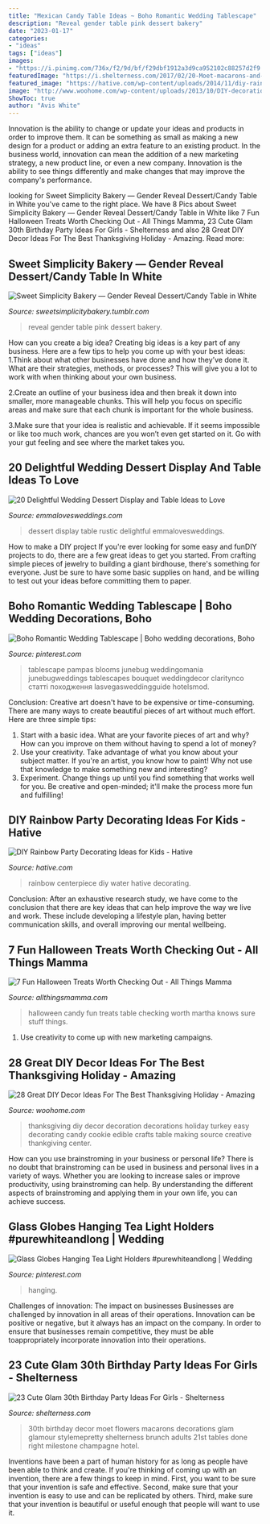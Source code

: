 ```yaml
---
title: "Mexican Candy Table Ideas ~ Boho Romantic Wedding Tablescape"
description: "Reveal gender table pink dessert bakery"
date: "2023-01-17"
categories:
- "ideas"
tags: ["ideas"]
images:
- "https://i.pinimg.com/736x/f2/9d/bf/f29dbf1912a3d9ca952102c88257d2f9.jpg"
featuredImage: "https://i.shelterness.com/2017/02/20-Moet-macarons-and-flowers-for-30th-birthday-party-decor.jpg"
featured_image: "https://hative.com/wp-content/uploads/2014/11/diy-rainbow-party-decorating-ideas/6-rainbow-water-centerpiece.jpg"
image: "http://www.woohome.com/wp-content/uploads/2013/10/DIY-decoration-for-Thanksgiving-8.jpg"
ShowToc: true
author: "Avis White"
---
```



Innovation is the ability to change or update your ideas and products in order to improve them. It can be something as small as making a new design for a product or adding an extra feature to an existing product. In the business world, innovation can mean the addition of a new marketing strategy, a new product line, or even a new company. Innovation is the ability to see things differently and make changes that may improve the company's performance.

	

		
looking for Sweet Simplicity Bakery — Gender Reveal Dessert/Candy Table in White you've came to the right place. We have 8 Pics about Sweet Simplicity Bakery — Gender Reveal Dessert/Candy Table in White like 7 Fun Halloween Treats Worth Checking Out - All Things Mamma, 23 Cute Glam 30th Birthday Party Ideas For Girls - Shelterness and also 28 Great DIY Decor Ideas For The Best Thanksgiving Holiday - Amazing. Read more:
		
    
## Sweet Simplicity Bakery — Gender Reveal Dessert/Candy Table In White

<img loading=lazy src="https://66.media.tumblr.com/a56e39b2bf59c0cee06267721494e7f2/tumblr_nb6vlmWdkw1ty8ibio6_1280.jpg" onerror="this.onerror=null;this.src='https://tse3.mm.bing.net/th?id=OIP.O5thLxYTXIjdSXk3oObKIAHaJ4&amp;pid=15.1';" alt="Sweet Simplicity Bakery — Gender Reveal Dessert/Candy Table in White">

_Source: sweetsimplicitybakery.tumblr.com_

>reveal gender table pink dessert bakery. 

	

How can you create a big idea?
Creating big ideas is a key part of any business. Here are a few tips to help you come up with your best ideas:
1.Think about what other businesses have done and how they’ve done it. What are their strategies, methods, or processes? This will give you a lot to work with when thinking about your own business.

2.Create an outline of your business idea and then break it down into smaller, more manageable chunks. This will help you focus on specific areas and make sure that each chunk is important for the whole business.

3.Make sure that your idea is realistic and achievable. If it seems impossible or like too much work, chances are you won’t even get started on it. Go with your gut feeling and see where the market takes you.


    
## 20 Delightful Wedding Dessert Display And Table Ideas To Love

<img loading=lazy src="http://emmalovesweddings.com/wp-content/uploads/2018/07/rustic-wedding-dessert-display-ideas-with-wine-barrel.jpg" onerror="this.onerror=null;this.src='https://tse2.mm.bing.net/th?id=OIP.E1QDEoQ2JaucqWNF4u3eGQHaLH&amp;pid=15.1';" alt="20 Delightful Wedding Dessert Display and Table Ideas to Love">

_Source: emmalovesweddings.com_

>dessert display table rustic delightful emmalovesweddings. 

	

How to make a DIY project
If you're ever looking for some easy and funDIY projects to do, there are a few great ideas to get you started. From crafting simple pieces of jewelry to building a giant birdhouse, there's something for everyone. Just be sure to have some basic supplies on hand, and be willing to test out your ideas before committing them to paper.

    
## Boho Romantic Wedding Tablescape | Boho Wedding Decorations, Boho

<img loading=lazy src="https://i.pinimg.com/736x/4c/72/1d/4c721d8e2b696e071f69e93158e83340.jpg" onerror="this.onerror=null;this.src='https://tse1.mm.bing.net/th?id=OIP.RwCV6_GPJlOnu7a2-wdiRQHaLH&amp;pid=15.1';" alt="Boho Romantic Wedding Tablescape | Boho wedding decorations, Boho">

_Source: pinterest.com_

>tablescape pampas blooms junebug weddingomania junebugweddings tablescapes bouquet weddingdecor claritynco статті походження lasvegasweddingguide hotelsmod. 

	

Conclusion:
Creative art doesn't have to be expensive or time-consuming. There are many ways to create beautiful pieces of art without much effort. Here are three simple tips: 
1) Start with a basic idea. What are your favorite pieces of art and why? How can you improve on them without having to spend a lot of money? 
2) Use your creativity. Take advantage of what you know about your subject matter. If you're an artist, you know how to paint! Why not use that knowledge to make something new and interesting? 
3) Experiment. Change things up until you find something that works well for you. Be creative and open-minded; it'll make the process more fun and fulfilling!

    
## DIY Rainbow Party Decorating Ideas For Kids - Hative

<img loading=lazy src="https://hative.com/wp-content/uploads/2014/11/diy-rainbow-party-decorating-ideas/6-rainbow-water-centerpiece.jpg" onerror="this.onerror=null;this.src='https://tse1.mm.bing.net/th?id=OIP.0oIptnDFP3CNc8zUj1RPNAHaI_&amp;pid=15.1';" alt="DIY Rainbow Party Decorating Ideas for Kids - Hative">

_Source: hative.com_

>rainbow centerpiece diy water hative decorating. 

	

Conclusion:
After an exhaustive research study, we have come to the conclusion that there are key ideas that can help improve the way we live and work. These include developing a lifestyle plan, having better communication skills, and overall improving our mental wellbeing.

    
## 7 Fun Halloween Treats Worth Checking Out - All Things Mamma

<img loading=lazy src="https://www.allthingsmamma.com/wp-content/uploads/2011/10/halloween-candy.jpg" onerror="this.onerror=null;this.src='https://tse3.mm.bing.net/th?id=OIP.-dNSOER65ZAI2P4IJqN2mAHaLH&amp;pid=15.1';" alt="7 Fun Halloween Treats Worth Checking Out - All Things Mamma">

_Source: allthingsmamma.com_

>halloween candy fun treats table checking worth martha knows sure stuff things. 

	

1. Use creativity to come up with new marketing campaigns.

    
## 28 Great DIY Decor Ideas For The Best Thanksgiving Holiday - Amazing

<img loading=lazy src="http://www.woohome.com/wp-content/uploads/2013/10/DIY-decoration-for-Thanksgiving-8.jpg" onerror="this.onerror=null;this.src='https://tse1.mm.bing.net/th?id=OIP.B6CcKJ04_LGgRyDybnMAcQHaFS&amp;pid=15.1';" alt="28 Great DIY Decor Ideas For The Best Thanksgiving Holiday - Amazing">

_Source: woohome.com_

>thanksgiving diy decor decoration decorations holiday turkey easy decorating candy cookie edible crafts table making source creative thankgiving center. 

	

How can you use brainstroming in your business or personal life?
There is no doubt that brainstroming can be used in business and personal lives in a variety of ways. Whether you are looking to increase sales or improve productivity, using brainstroming can help. By understanding the different aspects of brainstroming and applying them in your own life, you can achieve success.

    
## Glass Globes Hanging Tea Light Holders #purewhiteandlong | Wedding

<img loading=lazy src="https://i.pinimg.com/736x/f2/9d/bf/f29dbf1912a3d9ca952102c88257d2f9.jpg" onerror="this.onerror=null;this.src='https://tse2.mm.bing.net/th?id=OIP.ytRtvSQ6k57D7Yn8tEGxGgHaLH&amp;pid=15.1';" alt="Glass Globes Hanging Tea Light Holders #purewhiteandlong | Wedding">

_Source: pinterest.com_

>hanging. 

	

Challenges of innovation: The impact on businesses
Businesses are challenged by innovation in all areas of their operations. Innovation can be positive or negative, but it always has an impact on the company. In order to ensure that businesses remain competitive, they must be able toappropriately incorporate innovation into their operations.

    
## 23 Cute Glam 30th Birthday Party Ideas For Girls - Shelterness

<img loading=lazy src="https://i.shelterness.com/2017/02/20-Moet-macarons-and-flowers-for-30th-birthday-party-decor.jpg" onerror="this.onerror=null;this.src='https://tse3.mm.bing.net/th?id=OIP.6OuU0XQCU2lfAIESgaV98AHaLG&amp;pid=15.1';" alt="23 Cute Glam 30th Birthday Party Ideas For Girls - Shelterness">

_Source: shelterness.com_

>30th birthday decor moet flowers macarons decorations glam glamour stylemepretty shelterness brunch adults 21st tables done right milestone champagne hotel. 

	

Inventions have been a part of human history for as long as people have been able to think and create. If you're thinking of coming up with an invention, there are a few things to keep in mind. First, you want to be sure that your invention is safe and effective. Second, make sure that your invention is easy to use and can be replicated by others. Third, make sure that your invention is beautiful or useful enough that people will want to use it.


